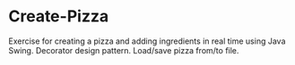 # Create-Pizza

Exercise for creating a pizza and adding ingredients in real time using Java Swing.
Decorator design pattern.
Load/save pizza from/to file.
